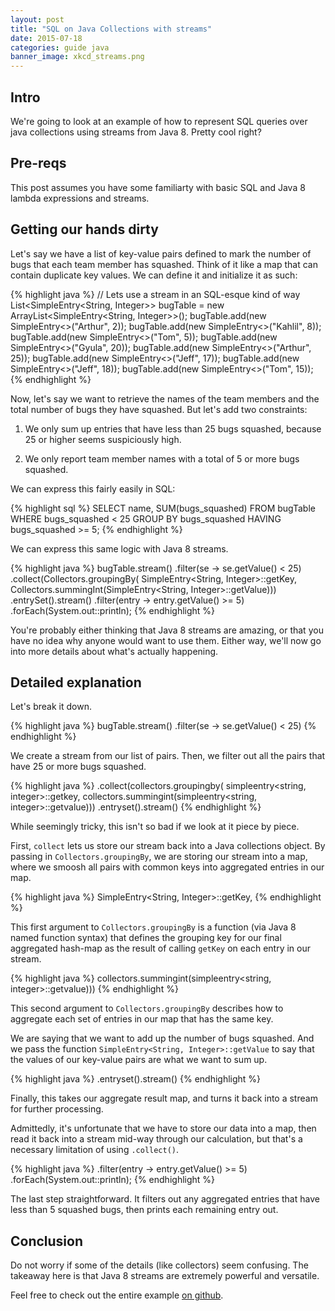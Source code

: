```yaml
---
layout: post
title: "SQL on Java Collections with streams"
date: 2015-07-18
categories: guide java
banner_image: xkcd_streams.png
---
```


## Intro
We're going to look at an example of how to represent SQL queries over java collections using streams from Java 8. Pretty cool right?

<!--more-->

## Pre-reqs
This post assumes you have some familiarty with basic SQL and Java 8 lambda expressions and streams.

## Getting our hands dirty
Let's say we have a list of key-value pairs defined to mark the number of bugs that each team member has squashed. Think of it like a map that can contain duplicate key values. We can define it and initialize it as such:

{% highlight java %}
// Lets use a stream in an SQL-esque kind of way
        List<SimpleEntry<String, Integer>> bugTable =
new ArrayList<SimpleEntry<String, Integer>>();
        bugTable.add(new SimpleEntry<>("Arthur", 2));
        bugTable.add(new SimpleEntry<>("Kahlil", 8));
        bugTable.add(new SimpleEntry<>("Tom", 5));
        bugTable.add(new SimpleEntry<>("Gyula", 20));
        bugTable.add(new SimpleEntry<>("Arthur", 25));
        bugTable.add(new SimpleEntry<>("Jeff", 17));
        bugTable.add(new SimpleEntry<>("Jeff", 18));
        bugTable.add(new SimpleEntry<>("Tom", 15));
{% endhighlight %}

Now, let's say we want to retrieve the names of the team members and the total number of bugs they have squashed. But let's add two constraints:

1. We only sum up entries that have less than 25 bugs squashed, because 25 or higher seems suspiciously high.

2. We only report team member names with a total of 5 or more bugs squashed.

We can express this fairly easily in SQL:

{% highlight sql %}
SELECT name, SUM(bugs_squashed)
FROM bugTable
WHERE bugs_squashed < 25
GROUP BY bugs_squashed
HAVING bugs_squashed >= 5;
{% endhighlight %}

We can express this same logic with Java 8 streams.

{% highlight java %}
bugTable.stream()
.filter(se -> se.getValue() < 25)
.collect(Collectors.groupingBy(
        SimpleEntry<String, Integer>::getKey,
        Collectors.summingInt(SimpleEntry<String, Integer>::getValue)))
.entrySet().stream()
.filter(entry -> entry.getValue() >= 5)
.forEach(System.out::println);
{% endhighlight %}

You're probably either thinking that Java 8 streams are amazing, or that you have no idea why anyone would want to use them. Either way, we'll now go into more details about what's actually happening.

## Detailed explanation
Let's break it down.

{% highlight java %}
bugTable.stream()
.filter(se -> se.getValue() < 25)
{% endhighlight %}

We create a stream from our list of pairs. Then, we filter out all the pairs that have 25 or more bugs squashed.

{% highlight java %}
.collect(collectors.groupingby(
        simpleentry<string, integer>::getkey,
        collectors.summingint(simpleentry<string, integer>::getvalue)))
.entryset().stream()
{% endhighlight %}

While seemingly tricky, this isn't so bad if we look at it piece by piece.

First, `collect` lets us store our stream back into a Java collections object. By passing in `Collectors.groupingBy`, we are storing our stream into a map, where we smoosh all pairs with common keys into aggregated entries in our map.

{% highlight java %}
        SimpleEntry<String, Integer>::getKey,
{% endhighlight %}

This first argument to `Collectors.groupingBy` is a function (via Java 8 named function syntax) that defines the grouping key for our final aggregated hash-map as the result of calling `getKey` on each entry in our stream.

{% highlight java %}
        collectors.summingint(simpleentry<string, integer>::getvalue)))
{% endhighlight %}

This second argument to `Collectors.groupingBy` describes how to aggregate each set of entries in our map that has the same key.

We are saying that we want to add up the number of bugs squashed. And we pass the function `SimpleEntry<String, Integer>::getValue` to say that the values of our key-value pairs are what we want to sum up.

{% highlight java %}
.entryset().stream()
{% endhighlight %}

Finally, this takes our aggregate result map, and turns it back into a stream for further processing.

Admittedly, it's unfortunate that we have to store our data into a map, then read it back into a stream mid-way through our calculation, but that's a necessary limitation of using `.collect()`.

{% highlight java %}
.filter(entry -> entry.getValue() >= 5)
.forEach(System.out::println);
{% endhighlight %}

The last step straightforward. It filters out any aggregated entries that have less than 5 squashed bugs, then prints each remaining entry out.

## Conclusion
Do not worry if some of the details (like collectors) seem confusing. The takeaway here is that Java 8 streams are extremely powerful and versatile.

Feel free to check out the entire example [on github][java-8-sql-code].

[java-8-sql-code]: https://github.com/kahliloppenheimer/Java8StreamDemo/blob/master/StreamPresentation/src/SQL.java
